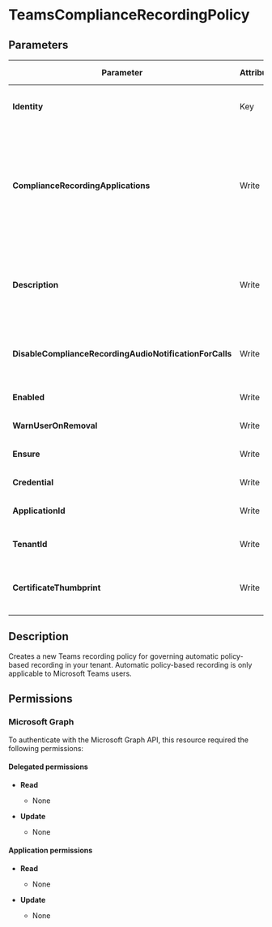 ﻿# TeamsComplianceRecordingPolicy

## Parameters

| Parameter | Attribute | DataType | Description | Allowed Values |
| --- | --- | --- | --- | --- |
| **Identity** | Key | String | Unique identifier of the application instance of a policy-based recording application to be retrieved. | |
| **ComplianceRecordingApplications** | Write | StringArray[] | A list of application instances of policy-based recording applications to assign to this policy. The Id of each of these application instances must be the ObjectId of the application instance as obtained by the Get-CsOnlineApplicationInstance cmdlet. | |
| **Description** | Write | String | Enables administrators to provide explanatory text to accompany a Teams recording policy. For example, the Description might include information about the users the policy should be assigned to. | |
| **DisableComplianceRecordingAudioNotificationForCalls** | Write | Boolean | Setting this attribute to true disables recording audio notifications for 1:1 calls that are under compliance recording. | |
| **Enabled** | Write | Boolean | Controls whether this Teams recording policy is active or not. | |
| **WarnUserOnRemoval** | Write | Boolean | This parameter is reserved for future use. | |
| **Ensure** | Write | String | Present ensures the instance exists, absent ensures it is removed. | `Present`, `Absent` |
| **Credential** | Write | PSCredential | Credentials of the workload's Admin | |
| **ApplicationId** | Write | String | Id of the Azure Active Directory application to authenticate with. | |
| **TenantId** | Write | String | Id of the Azure Active Directory tenant used for authentication. | |
| **CertificateThumbprint** | Write | String | Thumbprint of the Azure Active Directory application's authentication certificate to use for authentication. | |


## Description

Creates a new Teams recording policy for governing automatic policy-based recording in your tenant. Automatic policy-based recording is only applicable to Microsoft Teams users.

## Permissions

### Microsoft Graph

To authenticate with the Microsoft Graph API, this resource required the following permissions:

#### Delegated permissions

- **Read**

    - None

- **Update**

    - None

#### Application permissions

- **Read**

    - None

- **Update**

    - None


